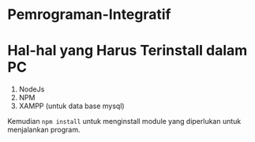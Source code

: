 # Pemrograman-Integratif

# Hal-hal yang Harus Terinstall dalam PC 

1. NodeJs
2. NPM
3. XAMPP (untuk data base mysql)

Kemudian `npm install` untuk menginstall module yang diperlukan untuk menjalankan program.


